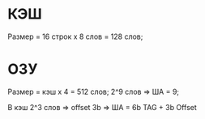 ﻿# КЭШ

Размер = 16 строк х 8 слов = 128 слов;

# ОЗУ

Размер = кэш х 4 = 512 слов; 
2^9 слов => ША = 9;


В кэш 2^3 слов => offset 3b => ША = 6b TAG + 3b Offset